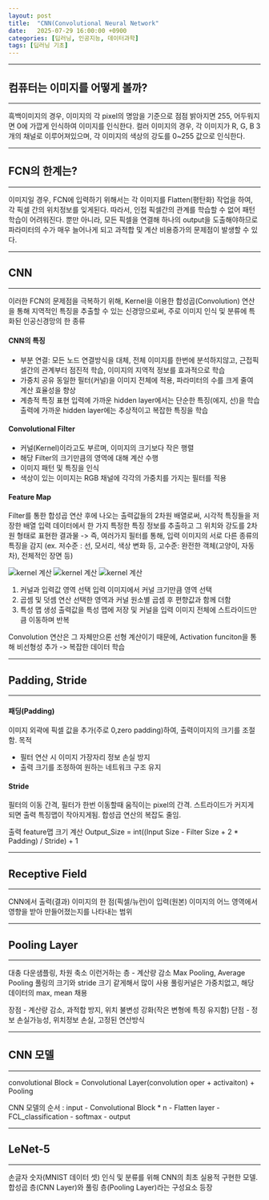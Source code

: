 ```yaml
---
layout: post
title:  "CNN(Convolutional Neural Network"
date:   2025-07-29 16:00:00 +0900
categories: [딥러닝, 인공지능, 데이터과학]
tags: [딥러닝 기초]
---
```


------

## 컴퓨터는 이미지를 어떻게 볼까?

---

흑백이미지의 경우, 이미지의 각 pixel의 명암을 기준으로 점점 밝아지면 255, 어두워지면 0에 가깝게 인식하여 이미지를 인식한다.
컬러 이미지의 경우, 각 이미지가 R, G, B 3개의 채널로 이루어져있으며, 각 이미지의 색상의 강도를 0~255 값으로 인식한다.

---

## FCN의 한계는?

---

이미지일 경우, FCN에 입력하기 위해서는 각 이미지를 Flatten(평탄화) 작업을 하여, 각 픽셀 간의 위치정보를 잊게된다. 따라서, 인접 픽셀간의 관계를 학습할 수 없어 패턴학습이 어려워진다.
뿐만 아니라, 모든 픽셀을 연결해 하나의 output을 도출해야하므로 파라미터의 수가 매우 늘어나게 되고 과적합 및 계산 비용증가의 문제점이 발생할 수 있다.


---

## CNN

---

이러한 FCN의 문제점을 극복하기 위해, Kernel을 이용한 합성곱(Convolution) 연산을 통해 지역적인 특징을 추출할 수 있는 신경망으로써, 주로 이미지 인식 및 분류에 특화된 인공신경망의 한 종류

#### CNN의 특징
- 부분 연결:
모든 노드 연결방식을 대체, 전체 이미지를 한번에 분석하지않고, 근접픽셀간의 관계부터 점진적 학습, 이미지의 지역적 정보를 효과적으로 학습
- 가중치 공유
동일한 필터(커널)을 이미지 전체에 적용, 파라미터의 수를 크게 줄여 계산 효율성을 향상
- 계층적 특징 표현
입력에 가까운 hidden layer에서는 단순한 특징(에지, 선)을 학습
출력에 가까운 hidden layer에는 추상적이고 복잡한 특징을 학습

#### Convolutional Filter
- 커널(Kernel)이라고도 부르며, 이미지의 크기보다 작은 행렬
- 해당 Filter의 크기만큼의 영역에 대해 계산 수행
- 이미지 패턴 및 특징을 인식
- 색상이 있는 이미지는 RGB 채널에 각각의 가중치를 가지는 필터를 적용

#### Feature Map
Filter를 통한 합성곱 연산 후에 나오는 출력값들의 2차원 배열로써, 시각적 특징들을 저장한 배열
입력 데이터에서 한 가지 특정한 특징 정보를 추출하고 그 위치와 강도를 2차원 형태로 표현한 결과물
-> 즉, 여러가지 필터를 통해, 입력 이미지의 서로 다른 종류의 특징을 감지 
(ex. 저수준 : 선, 모서리, 색상 변화 등, 고수준: 완전한 객체(고양이, 자동차), 전체적인 장면 등)

![kernel 계산](/assets/images/CNN_kernel1.png)
![kernel 계산](/assets/images/CNN_kernel2.png)
![kernel 계산](/assets/images/CNN_kernel3.png)

1. 커널과 입력값 영역 선택
입력 이미지에서 커널 크기만큼 영역 선택
2. 곱셈 및 덧셈 연산
선택한 영역과 커널 원소별 곱셈 후 편향값과 함께 더함
3. 특성 맵 생성
출력값을 특성 맵에 저장 및 커널을 입력 이미지 전체에 스트라이드만큼 이동하며 반복

Convolution 연산은 그 자체만으론 선형 계산이기 때문에, Activation funciton을 통해 비선형성 추가 -> 복잡한 데이터 학습

---

## Padding, Stride

----

#### 패딩(Padding)

이미지 외곽에 픽셀 값을 추가(주로 0,zero padding)하여, 출력이미지의 크기를 조절함.
목적
- 필터 연산 시 이미지 가장자리 정보 손실 방지
- 출력 크기를 조정하여 원하는 네트워크 구조 유지

#### Stride

필터의 이동 간격, 필터가 한번 이동할때 움직이는 pixel의 간격.
스트라이드가 커지게 되면 출력 특징맵이 작아지게됨.
합성곱 연산의 복잡도 줄임.

출력 feature맵 크기 계산
Output_Size = int((Input Size - Filter Size + 2 * Padding) / Stride) + 1

---

## Receptive Field

---
CNN에서 출력(결과) 이미지의 한 점(픽셀/뉴런)이 입력(원본) 이미지의 어느 영역에서 영향을 받아 만들어졌는지를 나타내는 범위

[//]: # (리셉티브 필드&#40;RF&#41;는 네트워크의 출력 층에서 시작하여 입력 층으로 역추적하면서 계산합니다. 각 층의 필터 크기&#40;커널 사이즈&#41;, 스트라이드&#40;Stride&#41;, 패딩&#40;Padding&#41; 값이 영향을 미치는데, 특히 필터 크기와 스트라이드가 핵심입니다.)

[//]: # ()
[//]: # (간단한 계산 공식은 다음과 같습니다 &#40;패딩은 0이라고 가정&#41;:)

[//]: # ()
[//]: # (각 층의 효과 계산: 각 층이 RF에 기여하는 '크기'와 '점프' 값을 계산합니다.)

[//]: # ()
[//]: # (r_L: 해당 층의 출력 뉴런이 입력 이미지에서 '보는' 크기 &#40;리셉티브 필드 크기&#41;)

[//]: # (s_L: 해당 층의 스트라이드)

[//]: # (역방향 계산: 출력 층에서 입력 층으로 거슬러 올라갑니다.)

[//]: # ()
[//]: # (초기값: 최종 출력 층의 한 뉴런의 RF는 1입니다. &#40;rf_output = 1&#41;)

[//]: # ()
[//]: # (각 층을 역추적하며 RF 계산: 이전 층의 RF 크기 = &#40;현재 층의 RF 크기 - 1&#41; * 현재 층의 스트라이드 + 현재 층의 커널 크기)

[//]: # ()
[//]: # (예시)

[//]: # (자, 2개의 합성곱 층으로 구성된 간단한 신경망을 예로 들어볼게요.)

[//]: # ()
[//]: # (Layer 1 &#40;Conv1&#41;:)

[//]: # (커널 크기 &#40;k1&#41; = 3)

[//]: # (스트라이드 &#40;s1&#41; = 1)

[//]: # (Layer 2 &#40;Conv2&#41;:)

[//]: # (커널 크기 &#40;k2&#41; = 3)

[//]: # (스트라이드 &#40;s2&#41; = 2)

[//]: # (계산 과정)

[//]: # (최종 출력 &#40;Conv2 출력&#41;의 RF:)

[//]: # ()
[//]: # (가장 마지막 층인 Conv2의 한 픽셀이 Conv2의 입력&#40;Conv1의 출력&#41;에서 "보는" 크기는 Conv2의 커널 크기인 3입니다.)

[//]: # (이 시점의 RF는 r = 1 로 시작합니다. &#40;출력 픽셀 자체&#41;)

[//]: # (Conv2 → Conv1로 역추적:)

[//]: # ()
[//]: # (Conv2의 한 픽셀은 Conv1의 출력에서 k2=3만큼의 영역을 봅니다.)

[//]: # (이 3개의 픽셀이 Conv1의 스트라이드 s1=1만큼 원본 입력에서 이동하므로,)

[//]: # (Conv1의 출력 픽셀 3개가 원본 입력에서 보는 영역:)

[//]: # (중앙 픽셀의 RF: 3 &#40;Conv2의 커널 크기&#41;)

[//]: # (j_prev_layer = 1 &#40;이전 층의 스트라이드&#41;)

[//]: # (공식: rf_prev = rf_current + &#40;k_current - 1&#41; * s_accumulated_before_current_layer &#40;조금 복잡하죠&#41;)

[//]: # (더 쉬운 방법: 각 층의 출력에서 RF가 입력에 대해 얼마나 커지는지를 더해가는 방식)

[//]: # ()
[//]: # (1단계 &#40;Conv1의 출력 픽셀이 원본 입력에서 보는 RF&#41;:)

[//]: # ()
[//]: # (k1 = 3, s1 = 1)

[//]: # (Conv1의 한 픽셀은 원본 입력에서 k1 = 3만큼의 영역을 봅니다.)

[//]: # (RF_Conv1 = 3)

[//]: # (2단계 &#40;Conv2의 출력 픽셀이 원본 입력에서 보는 RF&#41;:)

[//]: # ()
[//]: # (Conv2의 한 픽셀은 Conv1의 출력에서 k2 = 3만큼의 영역을 봅니다.)

[//]: # (이 k2만큼의 영역이 다시 원본 입력에 매핑될 때, Conv1의 스트라이드 s1만큼의 '점프'를 고려해야 합니다.)

[//]: # (RF_Conv2 = RF_Conv1 + &#40;k2 - 1&#41; * &#40;Conv1까지의 누적 스트라이드&#41;)

[//]: # (RF_Conv2 = 3 + &#40;3 - 1&#41; * 1 &#40;Conv1까지의 누적 스트라이드는 Conv1 자체의 스트라이드 s1=1&#41;)

[//]: # (RF_Conv2 = 3 + 2 * 1 = 5)

[//]: # (따라서, Conv2의 출력에서 한 픽셀은 원본 입력 이미지의 5x5 영역을 보게 됩니다.)


----
## Pooling Layer
----
대충 다운샘플링, 차원 축소 이런거하는 층 - 계산량 감소
Max Pooling, Average Pooling
풀링의 크기와 stride 크기 같게해서 많이 사용
풀링커널은 가중치없고, 해당 데이터의 max, mean 채용


장점 - 계산량 감소, 과적합 방지, 위치 불변성 강화(작은 변형에 특징 유지함)
단점 - 정보 손실가능성, 위치정보 손실, 고정된 연산방식

---
## CNN 모델
---

convolutional Block = Convolutional Layer(convolution oper + activaiton) + Pooling

CNN 모델의 순서 : input - Convolutional Block * n - Flatten layer - FCL_classification - softmax - output


---

## LeNet-5

---

손글자 숫자(MNIST 데이터 셋) 인식 및 분류를 위해 CNN의 최초 실용적 구현한 모델.
합성곱 층(CNN Layer)와 풀링 층(Pooling Layer)라는 구성요소 등장
